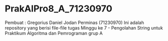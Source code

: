 # PrakAlPro8_A_71230970
  Pembuat : Gregorius Daniel Jodan Perminas (71230970)
  Ini adalah repository yang berisi file-file tugas Minggu ke 7 - Pengolahan String untuk Praktikum Algoritma dan Pemrograman grup A
